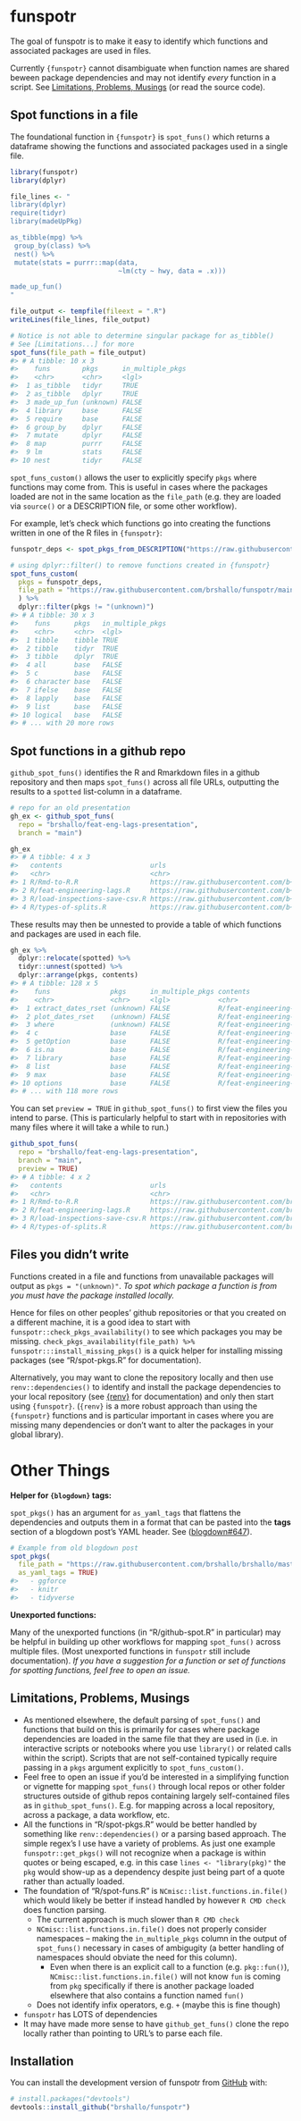 
<!-- README.md is generated from README.Rmd. Please edit that file -->

# funspotr

<!-- badges: start -->
<!-- badges: end -->

The goal of funspotr is to make it easy to identify which functions and
associated packages are used in files.

Currently `{funspotr}` cannot disambiguate when function names are
shared beween package dependencies and may not identify *every* function
in a script. See [Limitations, Problems,
Musings](#limitations-problems-musings) (or read the source code).

## Spot functions in a file

The foundational function in `{funspotr}` is `spot_funs()` which returns
a dataframe showing the functions and associated packages used in a
single file.

``` r
library(funspotr)
library(dplyr)

file_lines <- "
library(dplyr)
require(tidyr)
library(madeUpPkg)

as_tibble(mpg) %>%
 group_by(class) %>%
 nest() %>%
 mutate(stats = purrr::map(data,
                           ~lm(cty ~ hwy, data = .x)))

made_up_fun()
"

file_output <- tempfile(fileext = ".R")
writeLines(file_lines, file_output)

# Notice is not able to determine singular package for as_tibble()
# See [Limitations...] for more
spot_funs(file_path = file_output)
#> # A tibble: 10 x 3
#>    funs        pkgs      in_multiple_pkgs
#>    <chr>       <chr>     <lgl>           
#>  1 as_tibble   tidyr     TRUE            
#>  2 as_tibble   dplyr     TRUE            
#>  3 made_up_fun (unknown) FALSE           
#>  4 library     base      FALSE           
#>  5 require     base      FALSE           
#>  6 group_by    dplyr     FALSE           
#>  7 mutate      dplyr     FALSE           
#>  8 map         purrr     FALSE           
#>  9 lm          stats     FALSE           
#> 10 nest        tidyr     FALSE
```

`spot_funs_custom()` allows the user to explicitly specify `pkgs` where
functions may come from. This is useful in cases where the packages
loaded are not in the same location as the `file_path` (e.g. they are
loaded via `source()` or a DESCRIPTION file, or some other workflow).

<!-- The example below uses `spot_pkgs_from_DESCRIPTION()` to load in package dependencies and then passes the resulting character vector to `spot_funs_custom()`. -->

For example, let’s check which functions go into creating the functions
written in one of the R files in `{funspotr}`:

``` r
funspotr_deps <- spot_pkgs_from_DESCRIPTION("https://raw.githubusercontent.com/brshallo/funspotr/main/DESCRIPTION")

# using dplyr::filter() to remove functions created in {funspotr}
spot_funs_custom(
  pkgs = funspotr_deps,
  file_path = "https://raw.githubusercontent.com/brshallo/funspotr/main/R/spot-funs.R"
  ) %>% 
  dplyr::filter(pkgs != "(unknown)")
#> # A tibble: 30 x 3
#>    funs      pkgs   in_multiple_pkgs
#>    <chr>     <chr>  <lgl>           
#>  1 tibble    tibble TRUE            
#>  2 tibble    tidyr  TRUE            
#>  3 tibble    dplyr  TRUE            
#>  4 all       base   FALSE           
#>  5 c         base   FALSE           
#>  6 character base   FALSE           
#>  7 ifelse    base   FALSE           
#>  8 lapply    base   FALSE           
#>  9 list      base   FALSE           
#> 10 logical   base   FALSE           
#> # ... with 20 more rows
```

## Spot functions in a github repo

`github_spot_funs()` identifies the R and Rmarkdown files in a github
repository and then maps `spot_funs()` across all file URLs, outputting
the results to a `spotted` list-column in a dataframe.

``` r
# repo for an old presentation
gh_ex <- github_spot_funs(
  repo = "brshallo/feat-eng-lags-presentation", 
  branch = "main")

gh_ex
#> # A tibble: 4 x 3
#>   contents                      urls                                 spotted    
#>   <chr>                         <chr>                                <list>     
#> 1 R/Rmd-to-R.R                  https://raw.githubusercontent.com/b~ <tibble [2~
#> 2 R/feat-engineering-lags.R     https://raw.githubusercontent.com/b~ <tibble [8~
#> 3 R/load-inspections-save-csv.R https://raw.githubusercontent.com/b~ <tibble [2~
#> 4 R/types-of-splits.R           https://raw.githubusercontent.com/b~ <tibble [2~
```

These results may then be unnested to provide a table of which functions
and packages are used in each file.

``` r
gh_ex %>% 
  dplyr::relocate(spotted) %>% 
  tidyr::unnest(spotted) %>% 
  dplyr::arrange(pkgs, contents)
#> # A tibble: 128 x 5
#>    funs               pkgs      in_multiple_pkgs contents                  urls 
#>    <chr>              <chr>     <lgl>            <chr>                     <chr>
#>  1 extract_dates_rset (unknown) FALSE            R/feat-engineering-lags.R http~
#>  2 plot_dates_rset    (unknown) FALSE            R/feat-engineering-lags.R http~
#>  3 where              (unknown) FALSE            R/feat-engineering-lags.R http~
#>  4 c                  base      FALSE            R/feat-engineering-lags.R http~
#>  5 getOption          base      FALSE            R/feat-engineering-lags.R http~
#>  6 is.na              base      FALSE            R/feat-engineering-lags.R http~
#>  7 library            base      FALSE            R/feat-engineering-lags.R http~
#>  8 list               base      FALSE            R/feat-engineering-lags.R http~
#>  9 max                base      FALSE            R/feat-engineering-lags.R http~
#> 10 options            base      FALSE            R/feat-engineering-lags.R http~
#> # ... with 118 more rows
```

You can set `preview = TRUE` in `github_spot_funs()` to first view the
files you intend to parse. (This is particularly helpful to start with
in repositories with many files where it will take a while to run.)

``` r
github_spot_funs(
  repo = "brshallo/feat-eng-lags-presentation", 
  branch = "main",
  preview = TRUE)
#> # A tibble: 4 x 2
#>   contents                      urls                                            
#>   <chr>                         <chr>                                           
#> 1 R/Rmd-to-R.R                  https://raw.githubusercontent.com/brshallo/feat~
#> 2 R/feat-engineering-lags.R     https://raw.githubusercontent.com/brshallo/feat~
#> 3 R/load-inspections-save-csv.R https://raw.githubusercontent.com/brshallo/feat~
#> 4 R/types-of-splits.R           https://raw.githubusercontent.com/brshallo/feat~
```

## Files you didn’t write

Functions created in a file and functions from unavailable packages will
output as `pkgs = "(unknown)"`. *To spot which package a function is
from you must have the package installed locally.*

Hence for files on other peoples’ github repositories or that you
created on a different machine, it is a good idea to start with
`funspotr::check_pkgs_availability()` to see which packages you may be
missing.
`check_pkgs_availability(file_path) %>% funspotr:::install_missing_pkgs()`
is a quick helper for installing missing packages (see “R/spot-pkgs.R”
for documentation).

Alternatively, you may want to clone the repository locally and then use
`renv::dependencies()` to identify and install the package dependencies
to your local repository (see [{renv}](https://rstudio.github.io/renv/)
for documentation) and only then start using `{funspotr}`. (`{renv}` is
a more robust approach than using the `{funspotr}` functions and is
particular important in cases where you are missing many dependencies or
don’t want to alter the packages in your global library).

# Other Things

**Helper for `{blogdown}` tags:**

`spot_pkgs()` has an argument for `as_yaml_tags` that flattens the
dependencies and outputs them in a format that can be pasted into the
**tags** section of a blogdown post’s YAML header. See
([blogdown\#647](https://github.com/rstudio/blogdown/issues/647)).

``` r
# Example from old blogdown post
spot_pkgs(
  file_path = "https://raw.githubusercontent.com/brshallo/brshallo/master/content/post/2020-02-06-maximizing-magnetic-volume-the-perfect-bowl.Rmd",
  as_yaml_tags = TRUE)
#>   - ggforce
#>   - knitr
#>   - tidyverse
```

**Unexported functions:**

Many of the unexported functions (in “R/github-spot.R” in particular)
may be helpful in building up other workflows for mapping `spot_funs()`
across multiple files. (Most unexported functions in `funspotr` still
include documentation). *If you have a suggestion for a function or set
of functions for spotting functions, feel free to open an issue.*

<!-- **If you've used {funspotr} to map the R functions and packages of a public blog or repository, open an issue to add a link in the README.** -->

## Limitations, Problems, Musings

-   As mentioned elsewhere, the default parsing of `spot_funs()` and
    functions that build on this is primarily for cases where package
    dependencies are loaded in the same file that they are used in
    (i.e. in interactive scripts or notebooks where you use `library()`
    or related calls within the script). Scripts that are not
    self-contained typically require passing in a `pkgs` argument
    explicitly to `spot_funs_custom()`.
-   Feel free to open an issue if you’d be interested in a simplifying
    function or vignette for mapping `spot_funs()` through local repos
    or other folder structures outside of github repos containing
    largely self-contained files as in `github_spot_funs()`. E.g. for
    mapping across a local repository, across a package, a data
    workflow, etc.
-   All the functions in “R/spot-pkgs.R” would be better handled by
    something like `renv::dependencies()` or a parsing based approach.
    The simple regex’s I use have a variety of problems. As just one
    example `funspotr::get_pkgs()` will not recognize when a package is
    within quotes or being escaped, e.g. in this case
    `lines <- "library(pkg)"` the `pkg` would show-up as a dependency
    despite just being part of a quote rather than actually loaded.
-   The foundation of “R/spot-funs.R” is
    `NCmisc::list.functions.in.file()` which would likely be better if
    instead handled by however `R CMD check` does function parsing.
    -   The current approach is much slower than `R CMD check`
    -   `NCmisc::list.functions.in.file()` does not properly consider
        namespaces – making the `in_multiple_pkgs` column in the output
        of `spot_funs()` necessary in cases of ambigugity (a better
        handling of namespaces should obviate the need for this column).
        -   Even when there is an explicit call to a function
            (e.g. `pkg::fun()`), `NCmisc::list.functions.in.file()` will
            not know `fun` is coming from `pkg` specifically if there is
            another package loaded elsewhere that also contains a
            function named `fun()`
    -   Does not identify infix operators, e.g. `+` (maybe this is fine
        though)
-   `funspotr` has LOTS of dependencies
-   It may have made more sense to have `github_get_funs()` clone the
    repo locally rather than pointing to URL’s to parse each file.

## Installation

You can install the development version of funspotr from
[GitHub](https://github.com/) with:

``` r
# install.packages("devtools")
devtools::install_github("brshallo/funspotr")
```
